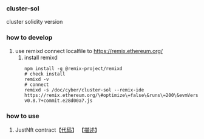 ### cluster-sol

cluster solidity version

### how to develop
1. use remixd connect localfile to https://remix.ethereum.org/
   1. install remixd 
       ```shell
       npm install -g @remix-project/remixd
       # check install
       remixd -v
       # connect
       remixd -s /doc/cyber/cluster-sol --remix-ide https://remix.ethereum.org/\#optimize\=false\&runs\=200\&evmVersion\=null\&version\=soljson-v0.8.7+commit.e28d00a7.js
       ```

### how to use
1. JustNft contract【[代码](https://git.alonedesert.com/zl/cluster-sol/src/branch/master/contract/Badge.sol)】 【[描述](https://git.alonedesert.com/zl/cluster-sol/src/branch/master/contract/Badge.md)】
